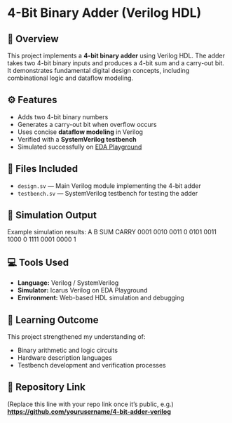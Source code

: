 # 4-Bit Binary Adder (Verilog HDL)

## 📘 Overview
This project implements a **4-bit binary adder** using Verilog HDL. The adder takes two 4-bit binary inputs and produces a 4-bit sum and a carry-out bit. It demonstrates fundamental digital design concepts, including combinational logic and dataflow modeling.

## ⚙️ Features
- Adds two 4-bit binary numbers
- Generates a carry-out bit when overflow occurs
- Uses concise **dataflow modeling** in Verilog
- Verified with a **SystemVerilog testbench**
- Simulated successfully on [EDA Playground](https://www.edaplayground.com/)

## 🧩 Files Included
- `design.sv` — Main Verilog module implementing the 4-bit adder  
- `testbench.sv` — SystemVerilog testbench for testing the adder

## 🧠 Simulation Output
Example simulation results:
A B SUM CARRY
0001 0010 0011 0
0101 0011 1000 0
1111 0001 0000 1

## 💻 Tools Used
- **Language:** Verilog / SystemVerilog  
- **Simulator:** Icarus Verilog on EDA Playground  
- **Environment:** Web-based HDL simulation and debugging

## 🌟 Learning Outcome
This project strengthened my understanding of:
- Binary arithmetic and logic circuits  
- Hardware description languages  
- Testbench development and verification processes  

## 🔗 Repository Link
(Replace this line with your repo link once it’s public, e.g.)  
**https://github.com/yourusername/4-bit-adder-verilog**
